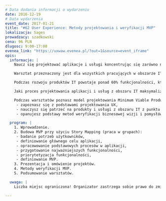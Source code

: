 ```yaml
---
# Data dodania informacji o wydarzeniu
date: 2016-12-19
# Data wydarzenia
event_date: 2017-01-21
title: "#62 User Experience: Metody projektowania i weryfikacji MVP"
lokalizacja: Sages
prowadzacy: szadkowski
cena: 96 PLN
dlugosc: 9:00-17:00
evenea_link: "https://uxwaw.evenea.pl/?out=1&source=event_iframe"
opis:
  informacje: |
    Naucz się projektować aplikacje i usługi koncentrując się zarówno na potrzebach Twoich użytkowników, jak i na zarządzaniu strategicznym rozwoju produktu. Maksymalizuj szanse na jego sukces wykorzystując narzędzia Lean UX.

    Warsztat przeznaczony jest dla wszystkich pracujących w obszarze IT, zarówno po stronie biznesowej (Product Owners, Product Managers, Project Managers, UX/UI Designers, Business Analysts), jak i technicznej (Software Developers, Quality Assurance Engineers, Operators). Podczas zajęć będziemy poruszać przede wszystkim tematy strategiczne i koncepcyjne, więc wiedza dotycząca konkretnej technologii nie jest wymagana.

    Podczas rozwoju produktów IT powstaje ponad 60% funkcjonalności, które są nieużywane lub prawie nieużywane przez użytkowników. Zatem większość pracochłonności poświęcana jest zadaniom, które nie mają uzasadnienia biznesowego, lub takim, które podczas konfrontacji z użytkownikami końcowymi, nie spełniają ich oczekiwań i przez to nie zapewniają zwrotów z inwestycji.

    Jaki proces projektowania aplikacji i usług z obszaru IT maksymalizuje szanse na opłacalność inwestycji? Zderzenie ze sobą dwóch modeli pracy, czyli User Centered Design wraz z podejściem typu Lean zaowocowało stworzeniem skutecznego sposobu opracowywania i weryfikacji efektywności rynkowej produktu przy jednoczesnej minimalizacji nakładów na rozwój i jego wdrożenie.

    Podczas warsztatów poznasz model projektowania Minimum Viable Product przy użyciu metody Story Mapping. Dzięki temu: 
     - zapoznasz się z podstawami projektowania UX,
     - nauczysz się patrzeć na produkty i usługi z obszaru IT z punktu widzenia Klienta końcowego,
     - opanujesz podstawy metod weryfikacji biznesowej wizji i pomysłów na nowe funkcjonalności i usługi.

  program: |
    1. Wprowadzenie.
    2. Budowa MVP przy użyciu Story Mapping (praca w grupach):
     - badanie potrzeb użytkowników,
     - definiowanie głównego celu aplikacji,
     - opracowowanie podstawowych procesów w aplikacji,
     - przygotowanie najważniejszych funkcjonalności,
     - priorytetyzacja funkcjonalności,
     - definiowanie MVP.
    3. Prezentacja i omówienie projektów.
    4. Metody weryfikacji MVP.
    5. Podsumowanie warsztatów.

  uwaga: |
    Liczba miejsc ograniczona! Organizator zastrzega sobie prawo do zmiany lokalizacji wydarzenia oraz jego odwołania w przypadku niezgłoszenia się minimalnej liczby uczestników.

---
```

